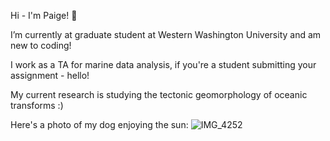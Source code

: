 Hi - I'm Paige! 🌱

I’m currently at graduate student at Western Washington University and am new to coding!

I work as a TA for marine data analysis, if you're a student submitting your assignment - hello!

My current research is studying the tectonic geomorphology of oceanic transforms :) 

Here's a photo of my dog enjoying the sun:
![IMG_4252](https://user-images.githubusercontent.com/103458910/168680716-7da720ee-b912-4772-9782-b7de67f1a2fb.jpg)

